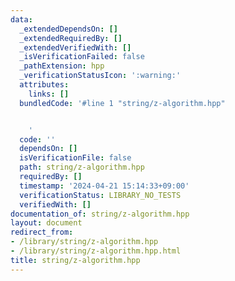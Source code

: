 ```yaml
---
data:
  _extendedDependsOn: []
  _extendedRequiredBy: []
  _extendedVerifiedWith: []
  _isVerificationFailed: false
  _pathExtension: hpp
  _verificationStatusIcon: ':warning:'
  attributes:
    links: []
  bundledCode: '#line 1 "string/z-algorithm.hpp"


    '
  code: ''
  dependsOn: []
  isVerificationFile: false
  path: string/z-algorithm.hpp
  requiredBy: []
  timestamp: '2024-04-21 15:14:33+09:00'
  verificationStatus: LIBRARY_NO_TESTS
  verifiedWith: []
documentation_of: string/z-algorithm.hpp
layout: document
redirect_from:
- /library/string/z-algorithm.hpp
- /library/string/z-algorithm.hpp.html
title: string/z-algorithm.hpp
---
```

